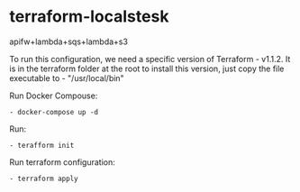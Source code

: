 # terraform-localstesk
apifw+lambda+sqs+lambda+s3

To run this configuration, we need a specific version of Terraform - v1.1.2.
It is in the terraform folder at the root
to install this version, just copy the file executable to -  "/usr/local/bin"

Run Docker Compouse:

    - docker-compose up -d 
    
Run: 

    - terafform init

Run terraform configuration:

    - terraform apply
    
    
